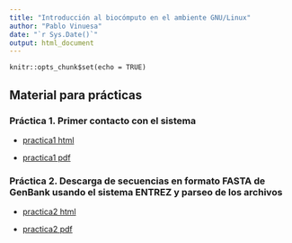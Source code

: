 ```yaml
---
title: "Introducción al biocómputo en el ambiente GNU/Linux"
author: "Pablo Vinuesa"
date: "`r Sys.Date()`"
output: html_document
---
```


```{r setup, include=FALSE}
knitr::opts_chunk$set(echo = TRUE)
```

## Material para prácticas

### Práctica 1. Primer contacto con el sistema

- [practica1 html](working_with_linux_commands.html)

- [practica1 pdf](https://github.com/vinuesa/intro2phyloinfo/tree/master/docs/intro2linux/working_with_linux_commands.pdf)

### Práctica 2. Descarga de secuencias en formato FASTA de GenBank usando el sistema ENTREZ y parseo de los archivos
- [practica2 html](ejercicio_parseo_fastas_ENTREZ.html)

- [practica2 pdf](https://github.com/vinuesa/intro2phyloinfo/tree/master/docs/practica2_parseo_fastas/ejercicio_parseo_fastas_ENTREZ.pdf)


